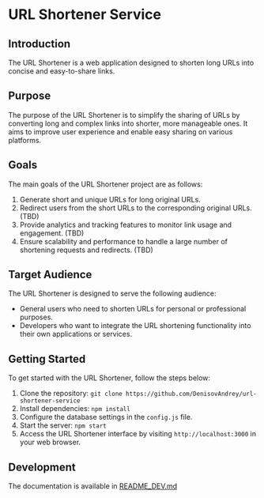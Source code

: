# URL Shortener Service

## Introduction

The URL Shortener is a web application designed to shorten long URLs into concise and easy-to-share links.

## Purpose

The purpose of the URL Shortener is to simplify the sharing of URLs by converting long and complex links into shorter,
more manageable ones. It aims to improve user experience and enable easy sharing on various platforms.

## Goals

The main goals of the URL Shortener project are as follows:

1. Generate short and unique URLs for long original URLs.
2. Redirect users from the short URLs to the corresponding original URLs. (TBD)
3. Provide analytics and tracking features to monitor link usage and engagement. (TBD)
4. Ensure scalability and performance to handle a large number of shortening requests and redirects. (TBD)

## Target Audience

The URL Shortener is designed to serve the following audience:

- General users who need to shorten URLs for personal or professional purposes.
- Developers who want to integrate the URL shortening functionality into their own applications or services.

## Getting Started

To get started with the URL Shortener, follow the steps below:

1. Clone the repository: `git clone https://github.com/DenisovAndrey/url-shortener-service`
2. Install dependencies: `npm install`
3. Configure the database settings in the `config.js` file.
4. Start the server: `npm start`
5. Access the URL Shortener interface by visiting `http://localhost:3000` in your web browser.

## Development

The documentation is available in [README_DEV.md](./README_DEV.md)

